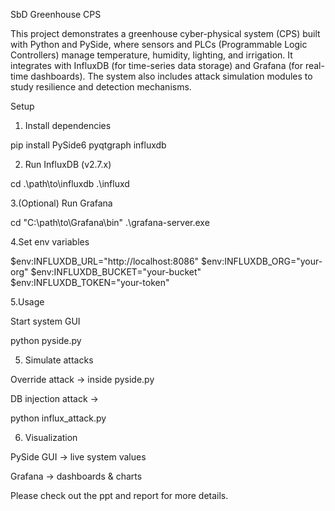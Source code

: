 SbD Greenhouse CPS

This project demonstrates a greenhouse cyber-physical system (CPS) built with Python and PySide, where sensors and PLCs (Programmable Logic Controllers) manage temperature, humidity, lighting, and irrigation.
It integrates with InfluxDB (for time-series data storage) and Grafana (for real-time dashboards). The system also includes attack simulation modules to study resilience and detection mechanisms.

Setup

1. Install dependencies

pip install PySide6 pyqtgraph influxdb


2. Run InfluxDB (v2.7.x)

cd .\path\to\influxdb
.\influxd


3.(Optional) Run Grafana

cd "C:\path\to\Grafana\bin"
.\grafana-server.exe


4.Set env variables

$env:INFLUXDB_URL="http://localhost:8086"
$env:INFLUXDB_ORG="your-org"
$env:INFLUXDB_BUCKET="your-bucket"
$env:INFLUXDB_TOKEN="your-token"

5.Usage

Start system GUI

python pyside.py


5. Simulate attacks

Override attack → inside pyside.py

DB injection attack →

python influx_attack.py

6. Visualization

PySide GUI → live system values

Grafana → dashboards & charts

Please check out the ppt and report for more details.
